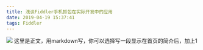 ```yaml
---
title: 浅谈Fiddler手机抓包在实际开发中的应用
date: 2019-04-19 15:37:41
tags: Fiddler
---
```

![](https://i.imgur.com/6mAuoCY.jpg)
这里是正文，用markdown写，你可以选择写一段显示在首页的简介后，加上1

